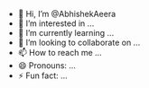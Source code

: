 - 👋 Hi, I’m @AbhishekAeera
- 👀 I’m interested in ...
- 🌱 I’m currently learning ...
- 💞️ I’m looking to collaborate on ...
- 📫 How to reach me ...
- 😄 Pronouns: ...
- ⚡ Fun fact: ...

<!---
AbhishekAeera/AbhishekAeera is a ✨ special ✨ repository because its `README.md` (this file) appears on your GitHub profile.
You can click the Preview link to take a look at your changes.
--->
